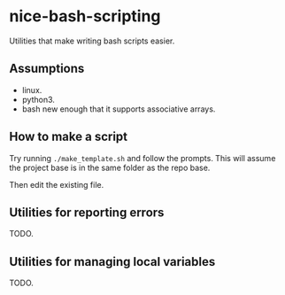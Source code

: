 # nice-bash-scripting
Utilities that make writing bash scripts easier.

## Assumptions
- linux.
- python3.
- bash new enough that it supports associative arrays.

## How to make a script
Try running `./make_template.sh` and follow the prompts. This will assume the project base
is in the same folder as the repo base.

Then edit the existing file.

## Utilities for reporting errors

TODO.

## Utilities for managing local variables

TODO.

